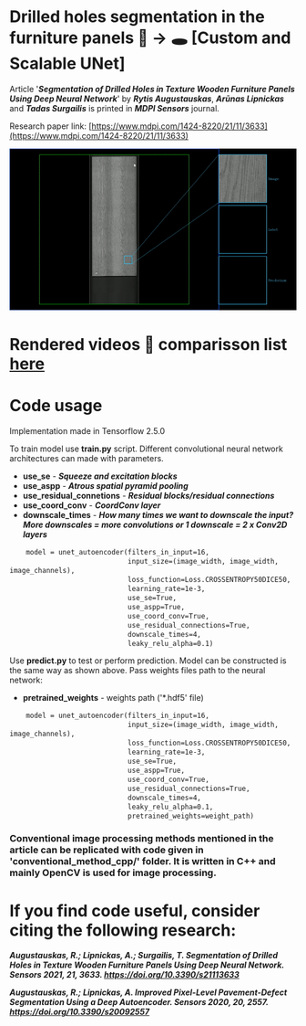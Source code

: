 # Drilled holes segmentation in the furniture panels 📸 -> 🕳️ [Custom and Scalable UNet]

Article '***Segmentation of Drilled Holes in Texture Wooden Furniture Panels Using Deep Neural Network***' by ***Rytis Augustauskas***, ***Arūnas Lipnickas*** and ***Tadas Surgailis*** is printed in ***MDPI Sensors*** journal.

Research paper link: [https://www.mdpi.com/1424-8220/21/11/3633](https://www.mdpi.com/1424-8220/21/11/3633)

<img src="https://github.com/rytisss/PanelsDrillSegmentation/blob/main/res/hole_segmentation_preview.gif" width="1000"/>

# Rendered videos :vhs: comparisson list [here](https://www.youtube.com/watch?v=gaAVMjaxfc4&list=PL5dj7GxMk-6x0BqM7zSg5lopu1lOHPwNl&index=1&t=264s)

# Code usage  

Implementation made in Tensorflow 2.5.0

To train model use **train.py** script. Different convolutional neural network architectures can made with parameters.  
  
- **use_se** - ***Squeeze and excitation blocks***  
- **use_aspp** - ***Atrous spatial pyramid pooling***  
- **use_residual_connetions** - ***Residual blocks/residual connections***  
- **use_coord_conv** - ***CoordConv layer***  
- **downscale_times** - ***How many times we want to downscale the input? More downscales = more convolutions or 1 downscale = 2 x Conv2D layers***  

```
    model = unet_autoencoder(filters_in_input=16,
                             input_size=(image_width, image_width, image_channels),
                             loss_function=Loss.CROSSENTROPY50DICE50,
                             learning_rate=1e-3,
                             use_se=True,
                             use_aspp=True,
                             use_coord_conv=True,
                             use_residual_connections=True,
                             downscale_times=4,
                             leaky_relu_alpha=0.1)
```

Use **predict.py** to test or perform prediction. Model can be constructed is the same way as shown above. Pass weights files path to the neural network:  
  
- **pretrained_weights** - weights path ('*.hdf5' file)
```
    model = unet_autoencoder(filters_in_input=16,
                             input_size=(image_width, image_width, image_channels),
                             loss_function=Loss.CROSSENTROPY50DICE50,
                             learning_rate=1e-3,
                             use_se=True,
                             use_aspp=True,
                             use_coord_conv=True,
                             use_residual_connections=True,
                             downscale_times=4,
                             leaky_relu_alpha=0.1,
                             pretrained_weights=weight_path)
```

### Conventional image processing methods mentioned in the article can be replicated with code given in **'conventional_method_cpp/'** folder. It is written in C++ and mainly OpenCV is used for image processing.

# If you find code useful, consider citing the following research:  
  
***Augustauskas, R.; Lipnickas, A.; Surgailis, T. Segmentation of Drilled Holes in Texture Wooden Furniture Panels Using Deep Neural Network. Sensors 2021, 21, 3633. https://doi.org/10.3390/s21113633***
  
***Augustauskas, R.; Lipnickas, A. Improved Pixel-Level Pavement-Defect Segmentation Using a Deep Autoencoder. Sensors 2020, 20, 2557. https://doi.org/10.3390/s20092557***
